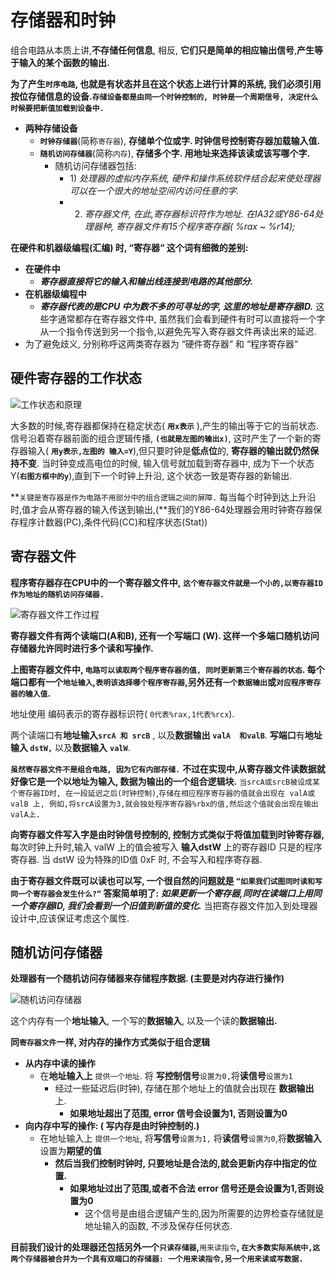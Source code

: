 # 存储器和时钟

组合电路从本质上讲,**不存储任何信息**, 相反, **它们只是简单的相应输出信号**,**产生等于输入的某个函数的输出.**

**为了产生`时序电路`, 也就是有状态并且在这个状态上进行计算的系统, 我们必须引用按位存储信息的设备.`存储设备都是由同一个时钟控制的, 时钟是一个周期信号, 决定什么时候要把新值加载到设备中.`**

* **两种存储设备**
  * **`时钟存储器`**\(简称`寄存器`\), **存储单个位或字.  时钟信号控制寄存器加载输入值.**
  * **`随机访问存储器`**\(简称`内存`\), **存储多个字.  用地址来选择该读或该写哪个字.**
    * 随机访问存储器包括: 
      * 1\) _处理器的虚拟内存系统, 硬件和操作系统软件结合起来使处理器可以在一个很大的地址空间内访问任意的字._
      * 2) _寄存器文件,  在此,寄存器标识符作为地址. 在IA32或Y86-64处理器种, 寄存器文件有15个程序寄存器\( %rax ~ %r14\);_

**在硬件和机器级编程\(汇编\) 时, “寄存器“ 这个词有细微的差别:**

* **在硬件中**
  * _**寄存器直接将它的输入和输出线连接到电路的其他部分.**_
* **在机器级编程中**
  * _**寄存器代表的是CPU 中为数不多的可寻址的字, 这里的地址是寄存器ID.**_ 这些字通常都存在寄存器文件中, 虽然我们会看到硬件有时可以直接将一个字从一个指令传送到另一个指令,以避免先写入寄存器文件再读出来的延迟.
* 为了避免歧义, 分别称呼这两类寄存器为 “硬件寄存器“ 和 “程序寄存器“

## 硬件寄存器的工作状态

![&#x5DE5;&#x4F5C;&#x72B6;&#x6001;&#x548C;&#x539F;&#x7406;](../.gitbook/assets/ping-mu-kuai-zhao-20190813-10.46.39.png)

大多数的时候,寄存器都保持在稳定状态\( **`用x表示`** \),产生的输出等于它的当前状态. 信号沿着寄存器前面的组合逻辑传播, **`(也就是左图的输出x)`**, 这时产生了一个新的寄存器输入\( **`用y表示,左图的 输入=Y`**\),但只要时钟是**低点位**的, **寄存器的输出就仍然保持不变**.  当时钟变成高电位的时候, 输入信号就加载到寄存器中, 成为下一个状态Y\(**`右图方框中的y`**\),直到下一个时钟上升沿, 这个状态一致是寄存器的新输出.

**`关键是寄存器是作为电路不用部分中的组合逻辑之间的屏障.` 每当每个时钟到达上升沿时,值才会从寄存器的输入传送到输出,\(**我们的Y86-64处理器会用时钟寄存器保存程序计数器\(PC\),条件代码\(CC\)和程序状态\(Stat\)\)

## 寄存器文件

**程序寄存器存在CPU中的一个寄存器文件中,** **`这个寄存器文件就是一个小的,以寄存器ID作为地址的随机访问存储器.`**

![&#x5BC4;&#x5B58;&#x5668;&#x6587;&#x4EF6;&#x5DE5;&#x4F5C;&#x8FC7;&#x7A0B;](../.gitbook/assets/ping-mu-kuai-zhao-20190813-10.58.41.png)

**寄存器文件有两个读端口\(A和B\), 还有一个写端口 \(W\). 这样一个多端口随机访问存储器允许同时进行多个读和写操作.**

**上图寄存器文件中, `电路可以读取两个程序寄存器的值, 同时更新第三个寄存器的状态`. 每个端口都有一个`地址输入`,`表明该选择哪个程序寄存器`,另外还有`一个数据输出`或`对应程序寄存器的输入值`.**

地址使用 编码表示的寄存器标识符\( `0代表%rax,1代表%rcx`\).

两个读端口有**地址输入`srcA 和 srcB`** , 以及**数据输出** **`valA  和valB`**. **写端口**有**地址输入 `dstW,`** 以及**数据输入** **`valW`**.

**`虽然寄存器文件不是组合电路, 因为它有内部存储.`** **不过在实现中,从寄存器文件读数据就好像它是一个以地址为输入, 数据为输出的一个组合逻辑块.**  `当srcA或srcB被设成某个寄存器ID时, 在一段延迟之后(时钟控制)`,`存储在相应程序寄存器的值就会出现在 valA或valB 上, 例如,将srcA设置为3,就会独处程序寄存器%rbx的值,然后这个值就会出现在输出 valA上.`

**向寄存器文件写入字是由时钟信号控制的, 控制方式类似于将值加载到时钟寄存器,** 每次时钟上升时,输入 valW 上的值会被写入 **输入dstW** 上的寄存器ID 只是的程序寄存器. 当 dstW 设为特殊的ID值 0xF 时, 不会写入和程序寄存器.

**由于寄存器文件既可以读也可以写, 一个很自然的问题就是 `“如果我们试图同时读和写同一个寄存器会发生什么?“` 答案简单明了:** _**如果更新一个寄存器,同时在读端口上用同一个寄存器ID, 我们会看到一个旧值到新值的变化.**_   当把寄存器文件加入到处理器设计中,应该保证考虑这个属性.

## 随机访问存储器

**处理器有一个随机访问存储器来存储程序数据. \(主要是对内存进行操作\)**

![&#x968F;&#x673A;&#x8BBF;&#x95EE;&#x5B58;&#x50A8;&#x5668;](../.gitbook/assets/ping-mu-kuai-zhao-20190813-11.26.06.png)

这个内存有一个**地址输入**,  一个写的**数据输入**, 以及一个读的**数据输出.**

**同`寄存器文件`一样, 对内存的操作方式类似于组合逻辑**

* **从内存中读的操作**
  * 在**地址输入上** `提供一个地址`. 将 **写控制信号**`设置为0,`将**读信号**`设置为1`
    * 经过一些延迟后\(时钟\), 存储在那个地址上的值就会出现在 **数据输出** 上.
      * **如果地址超出了范围, error 信号会设置为1, 否则设置为0**
* **向内存中写的操作: \( 写内存是由时钟控制的.\)**
  * 在地址输入上 `提供一个地址`, 将**写信号**`设置为1,` 将**读信号**`设置为0`,将**数据输入**设置为**期望的值**
    * **然后当我们控制时钟时, 只要地址是合法的,就会更新内存中指定的位置.**
      * **如果地址过出了范围,或者不合法  error 信号还是会设置为1,否则设置为0**
        * 这个信号是由组合逻辑产生的,因为所需要的边界检查存储就是地址输入的函数, 不涉及保存任何状态.

**目前我们设计的处理器还包括另外一个`只读存储器`,**`用来读指令`**,  `在大多数实际系统中,这两个存储器被合并为一个具有双端口的存储器: 一个用来读指令,另一个用来读或写数据.`**









